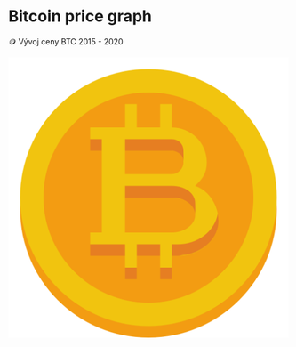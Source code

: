# Bitcoin price graph
🪙 Vývoj ceny BTC 2015 - 2020

<img src=https://github.com/Jakewh/Bitcoin_price_graph/blob/1f3ef4aebd14b501b8b6141c3e9b7ff6ba382b87/data/image/BTCUSD.png>
 
